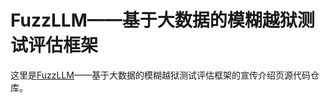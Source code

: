 # FuzzLLM——基于大数据的模糊越狱测试评估框架

这里是[FuzzLLM](https://github.com/mumuyeye/FuzzLLM/tree/muye)——基于大数据的模糊越狱测试评估框架的宣传介绍页源代码仓库。
